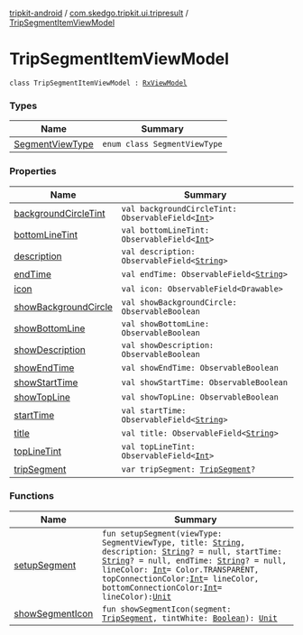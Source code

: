 [tripkit-android](../../index.md) / [com.skedgo.tripkit.ui.tripresult](../index.md) / [TripSegmentItemViewModel](./index.md)

# TripSegmentItemViewModel

`class TripSegmentItemViewModel : `[`RxViewModel`](../../com.skedgo.tripkit.ui.core/-rx-view-model/index.md)

### Types

| Name | Summary |
|---|---|
| [SegmentViewType](-segment-view-type/index.md) | `enum class SegmentViewType` |

### Properties

| Name | Summary |
|---|---|
| [backgroundCircleTint](background-circle-tint.md) | `val backgroundCircleTint: ObservableField<`[`Int`](https://kotlinlang.org/api/latest/jvm/stdlib/kotlin/-int/index.html)`>` |
| [bottomLineTint](bottom-line-tint.md) | `val bottomLineTint: ObservableField<`[`Int`](https://kotlinlang.org/api/latest/jvm/stdlib/kotlin/-int/index.html)`>` |
| [description](description.md) | `val description: ObservableField<`[`String`](https://kotlinlang.org/api/latest/jvm/stdlib/kotlin/-string/index.html)`>` |
| [endTime](end-time.md) | `val endTime: ObservableField<`[`String`](https://kotlinlang.org/api/latest/jvm/stdlib/kotlin/-string/index.html)`>` |
| [icon](icon.md) | `val icon: ObservableField<Drawable>` |
| [showBackgroundCircle](show-background-circle.md) | `val showBackgroundCircle: ObservableBoolean` |
| [showBottomLine](show-bottom-line.md) | `val showBottomLine: ObservableBoolean` |
| [showDescription](show-description.md) | `val showDescription: ObservableBoolean` |
| [showEndTime](show-end-time.md) | `val showEndTime: ObservableBoolean` |
| [showStartTime](show-start-time.md) | `val showStartTime: ObservableBoolean` |
| [showTopLine](show-top-line.md) | `val showTopLine: ObservableBoolean` |
| [startTime](start-time.md) | `val startTime: ObservableField<`[`String`](https://kotlinlang.org/api/latest/jvm/stdlib/kotlin/-string/index.html)`>` |
| [title](title.md) | `val title: ObservableField<`[`String`](https://kotlinlang.org/api/latest/jvm/stdlib/kotlin/-string/index.html)`>` |
| [topLineTint](top-line-tint.md) | `val topLineTint: ObservableField<`[`Int`](https://kotlinlang.org/api/latest/jvm/stdlib/kotlin/-int/index.html)`>` |
| [tripSegment](trip-segment.md) | `var tripSegment: `[`TripSegment`](../../com.skedgo.tripkit.routing/-trip-segment/index.md)`?` |

### Functions

| Name | Summary |
|---|---|
| [setupSegment](setup-segment.md) | `fun setupSegment(viewType: SegmentViewType, title: `[`String`](https://kotlinlang.org/api/latest/jvm/stdlib/kotlin/-string/index.html)`, description: `[`String`](https://kotlinlang.org/api/latest/jvm/stdlib/kotlin/-string/index.html)`? = null, startTime: `[`String`](https://kotlinlang.org/api/latest/jvm/stdlib/kotlin/-string/index.html)`? = null, endTime: `[`String`](https://kotlinlang.org/api/latest/jvm/stdlib/kotlin/-string/index.html)`? = null, lineColor: `[`Int`](https://kotlinlang.org/api/latest/jvm/stdlib/kotlin/-int/index.html)` = Color.TRANSPARENT, topConnectionColor: `[`Int`](https://kotlinlang.org/api/latest/jvm/stdlib/kotlin/-int/index.html)` = lineColor, bottomConnectionColor: `[`Int`](https://kotlinlang.org/api/latest/jvm/stdlib/kotlin/-int/index.html)` = lineColor): `[`Unit`](https://kotlinlang.org/api/latest/jvm/stdlib/kotlin/-unit/index.html) |
| [showSegmentIcon](show-segment-icon.md) | `fun showSegmentIcon(segment: `[`TripSegment`](../../com.skedgo.tripkit.routing/-trip-segment/index.md)`, tintWhite: `[`Boolean`](https://kotlinlang.org/api/latest/jvm/stdlib/kotlin/-boolean/index.html)`): `[`Unit`](https://kotlinlang.org/api/latest/jvm/stdlib/kotlin/-unit/index.html) |
